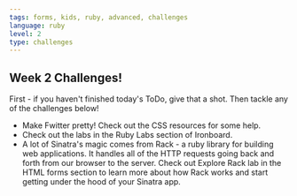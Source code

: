 ```yaml
---
tags: forms, kids, ruby, advanced, challenges
language: ruby
level: 2
type: challenges
---
```


## Week 2 Challenges!

First - if you haven't finished today's ToDo, give that a shot. Then tackle any of the challenges below!

+ Make Fwitter pretty! Check out the CSS resources for some help.
+ Check out the labs in the Ruby Labs section of Ironboard.
+ A lot of Sinatra's magic comes from Rack - a ruby library for building web applications. It handles all of the HTTP requests going back and forth from our browser to the server. Check out Explore Rack lab in the HTML forms section to learn more about how Rack works and start getting under the hood of your Sinatra app.
